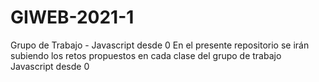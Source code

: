 # GIWEB-2021-1
Grupo de Trabajo - Javascript desde 0
En el presente repositorio se irán subiendo los retos propuestos en cada clase del grupo de trabajo Javascript desde 0
